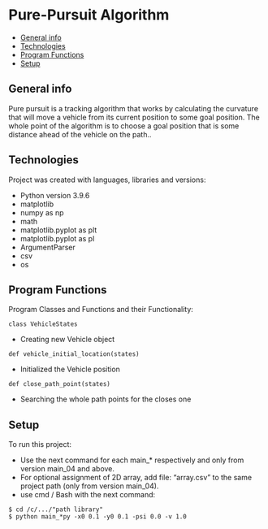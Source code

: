 # Pure-Pursuit Algorithm
* [General info](#general-info)
* [Technologies](#technologies)
* [Program Functions](#Program-Functions)
* [Setup](#setup)

## General info
Pure pursuit is a tracking algorithm that works by calculating the curvature that will move a vehicle from its current position to some goal position.
The whole point of the algorithm is to choose a goal position that is some distance ahead of the vehicle on the path..
	
## Technologies
Project was created with languages, libraries and versions:
* Python version 3.9.6
* matplotlib
* numpy as np
* math
* matplotlib.pyplot as plt
* matplotlib.pyplot as pl
* ArgumentParser
* csv
* os 
	
## Program Functions
Program Classes and Functions and their Functionality:

```
class VehicleStates
```
* Creating new Vehicle object

```
def vehicle_initial_location(states)
```
* Initialized the Vehicle position


```
def close_path_point(states)
```
* Searching the whole path points for the closes one
	
## Setup
To run this project:
* Use the next command for each main_* respectively and only from version main_04 and above.
* For optional assignment of 2D array, add file: “array.csv” to the same project path (only from version main_04).
* use cmd / Bash with the next command:

```
$ cd /c/.../"path library"
$ python main_*py -x0 0.1 -y0 0.1 -psi 0.0 -v 1.0
```
